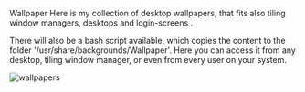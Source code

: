Wallpaper
Here is my collection of desktop wallpapers, that fits also tiling window managers, desktops and login-screens .

There will also be a bash script available, which copies the content to the folder '/usr/share/backgrounds/Wallpaper'.
Here you can access it from any desktop, tiling window manager, or even from every user on your system.
                    
![wallpapers](https://github.com/quadraserver/wallpaper/assets/57691168/6bc0ce19-5ccb-45f0-a0e9-1385cd172947)

